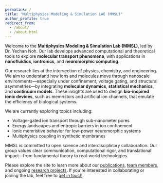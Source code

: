```yaml
---
permalink: /
title: "Multiphysics Modeling & Simulation LAB (MMSL)"
author_profile: true
redirect_from: 
  - /about/
  - /about.html
---
```


Welcome to the **Multiphysics Modeling & Simulation Lab (MMSL)**, led by Dr. Yechan Noh. Our lab develops advanced computational and theoretical tools to explore **molecular transport phenomena**, with applications in **nanofluidics**, **iontronics**, and **neuromorphic computing**.

Our research lies at the intersection of physics, chemistry, and engineering. We aim to understand how ions and molecules move through nanoscale environments—especially under confinement, voltage gating, and structural asymmetries—by integrating **molecular dynamics**, **statistical mechanics**, and **continuum models**. These insights are used to design **bio-inspired ionic devices**, such as memristors and artificial ion channels, that emulate the efficiency of biological systems.

We are currently exploring topics including:
- Voltage-gated ion transport through sub-nanometer pores
- Energy landscapes and entropic barriers in ion confinement
- Ionic memristive behavior for low-power neuromorphic systems
- Multiphysics coupling in synthetic membranes

MMSL is committed to open science and interdisciplinary collaboration. Our group values clear communication, computational rigor, and translational impact—from fundamental theory to real-world technologies.

Please explore the site to learn more about our [publications](/publications/), [team members](/people/), and ongoing [research projects](/projects/). If you're interested in collaborating or joining the lab, feel free to [get in touch](/contact/).